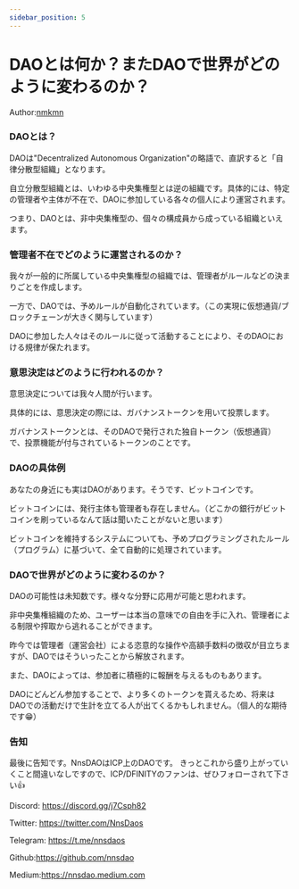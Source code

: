 ```yaml
---
sidebar_position: 5
---
```


# DAOとは何か？またDAOで世界がどのように変わるのか？

Author:[nmkmn](https://h5aet-waaaa-aaaab-qaamq-cai.raw.ic0.app/u/nmkmn)

### DAOとは？

DAOは"Decentralized Autonomous Organization"の略語で、直訳すると「自律分散型組織」となります。

自立分散型組織とは、いわゆる中央集権型とは逆の組織です。具体的には、特定の管理者や主体が不在で、DAOに参加している各々の個人により運営されます。

つまり、DAOとは、非中央集権型の、個々の構成員から成っている組織といえます。

### 管理者不在でどのように運営されるのか？

我々が一般的に所属している中央集権型の組織では、管理者がルールなどの決まりごとを作成します。

一方で、DAOでは、予めルールが自動化されています。（この実現に仮想通貨/ブロックチェーンが大きく関与しています）

DAOに参加した人々はそのルールに従って活動することにより、そのDAOにおける規律が保たれます。

### 意思決定はどのように行われるのか？

意思決定については我々人間が行います。

具体的には、意思決定の際には、ガバナンストークンを用いて投票します。

ガバナンストークンとは、そのDAOで発行された独自トークン（仮想通貨）で、投票機能が付与されているトークンのことです。

### DAOの具体例

あなたの身近にも実はDAOがあります。そうです、ビットコインです。

ビットコインには、発行主体も管理者も存在しません。（どこかの銀行がビットコインを刷っているなんて話は聞いたことがないと思います）

ビットコインを維持するシステムについても、予めプログラミングされたルール（プログラム）に基づいて、全て自動的に処理されています。

### DAOで世界がどのように変わるのか？

DAOの可能性は未知数です。様々な分野に応用が可能と思われます。

非中央集権組織のため、ユーザーは本当の意味での自由を手に入れ、管理者による制限や搾取から逃れることができます。

昨今では管理者（運営会社）による恣意的な操作や高額手数料の徴収が目立ちますが、DAOではそういったことから解放されます。

また、DAOによっては、参加者に積極的に報酬を与えるものもあります。

DAOにどんどん参加することで、より多くのトークンを貰えるため、将来はDAOでの活動だけで生計を立てる人が出てくるかもしれません。（個人的な期待です😁）

### 告知

最後に告知です。NnsDAOはICP上のDAOです。 きっとこれから盛り上がっていくこと間違いなしですので、ICP/DFINITYのファンは、ぜひフォローされて下さい👍

Discord: https://discord.gg/j7Csph82

Twitter: https://twitter.com/NnsDaos

Telegram: https://t.me/nnsdaos

Github:https://github.com/nnsdao

Medium:https://nnsdao.medium.com